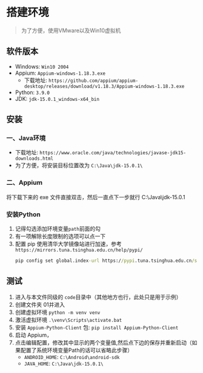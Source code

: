 # 搭建环境

> 为了方便，使用VMware以及Win10虚拟机

## 软件版本

- Windows: `Win10 2004`
- Appium: `Appium-windows-1.18.3.exe`
    - 下载地址: `https://github.com/appium/appium-desktop/releases/download/v1.18.3/Appium-windows-1.18.3.exe`
- Python: `3.9.0`
- JDK: `jdk-15.0.1_windows-x64_bin`

## 安装

### 一、Java环境

- 下载地址: `https://www.oracle.com/java/technologies/javase-jdk15-downloads.html`
- 为了方便，将安装目标位置改为 `C:\Java\jdk-15.0.1\`

### 二、Appium

将下载下来的 exe 文件直接双击，然后一直点下一步就行
C:\Java\jdk-15.0.1

### 安装Python

1. 记得勾选添加环境变量`path`前面的勾
2. 有一项解除长度限制的选项可以点一下
3. 配置 pip 使用清华大学镜像站进行加速，参考`https://mirrors.tuna.tsinghua.edu.cn/help/pypi/`
    ```cmd
    pip config set global.index-url https://pypi.tuna.tsinghua.edu.cn/simple
    ```

## 测试

1. 进入与本文件同级的 `code`目录中（其他地方也行，此处只是用于示例）
2. 创建文件夹 01并进入
3. 创建虚拟环境 `python -m venv venv`
4. 激活虚拟环境 `.\venv\Scripts\activate.bat`
5. 安装 `Appium-Python-Client` 包: `pip install Appium-Python-Client`
6. 启动 Appium，
7. 点击编辑配置，修改其中显示的两个变量值,然后点下边的保存并重新启动（如果配置了系统环境变量Path的话可以省略此步骤）
    - `ANDROID_HOME`: `C:\Android\android-sdk`
    - `JAVA_HOME`: `C:\Java\jdk-15.0.1\`